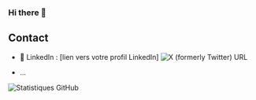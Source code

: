 ### Hi there 👋


## Contact

- 💬 LinkedIn : [lien vers votre profil LinkedIn]
![X (formerly Twitter) URL](https://img.shields.io/twitter/url?url=https%3A%2F%2Ftwitter.com%2FGonniSketch&style=social)



- ...



![Statistiques GitHub](https://github-readme-stats.vercel.app/api?username=G0nni&show_icons=true&theme=radical)

<!--
**G0nni/G0nni** is a ✨ _special_ ✨ repository because its `README.md` (this file) appears on your GitHub profile.

Here are some ideas to get you started:

- 🔭 I’m currently working on ...
- 🌱 I’m currently learning ...
- 👯 I’m looking to collaborate on ...
- 🤔 I’m looking for help with ...
- 💬 Ask me about ...
- 📫 How to reach me: ...
- 😄 Pronouns: ...
- ⚡ Fun fact: ...
-->
